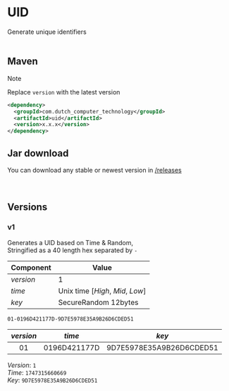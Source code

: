 # UID

Generate unique identifiers
<br/>
<br/>

## Maven

> [!NOTE]
> Replace `version` with the latest version
```xml
<dependency>
  <groupId>com.dutch_computer_technology</groupId>
  <artifactId>uid</artifactId>
  <version>x.x.x</version>
</dependency>
```

## Jar download

You can download any stable or newest version in [/releases](https://github.com/rick1810/UID/releases)<br/>
<br/>
<br/>

## Versions

### v1

Generates a UID based on Time & Random,<br/>
Stringified as a 40 length hex separated by `-`<br/>

| Component | Value |
| --- | --- |
| _version_ | 1 |
| _time_ | Unix time [*High*, *Mid*, *Low*] |
| _key_ | SecureRandom 12bytes |

``01-0196D421177D-9D7E5978E35A9B26D6CDED51``

| _version_ | _time_ | _key_ |
| :---: | :---: | :---: |
| 01 | 0196D421177D | 9D7E5978E35A9B26D6CDED51 |

*Version*: `1`<br/>
*Time*: `1747315660669`<br/>
*Key*: `9D7E5978E35A9B26D6CDED51`<br/>
